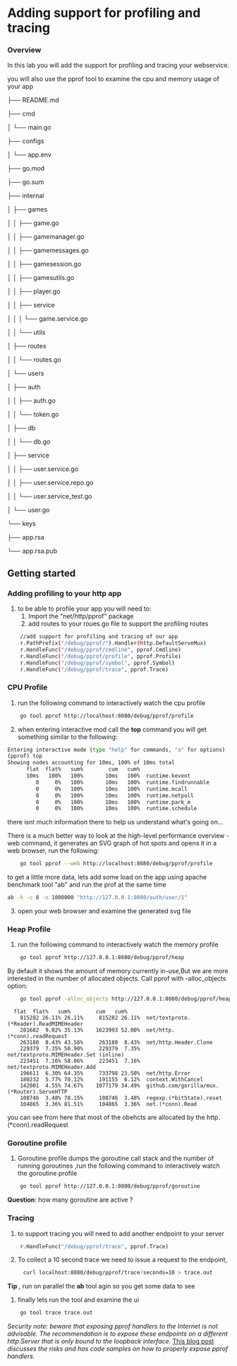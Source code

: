 # Adding support for profiling and tracing

### Overview

In this lab you will add the support for profiling and tracing  your webservice.

you will also use the pprof tool to examine the cpu and memory usage of your app

├── README.md

├── cmd

│  └── main.go

├── configs

│  └── app.env

├── go.mod

├── go.sum

├── internal

│  ├── games

│  │  ├── game.go

│  │  ├── gamemanager.go

│  │  ├── gamemessages.go

│  │  ├── gamesession.go

│  │  ├── gamesutils.go

│  │  ├── player.go

│  │  ├── service

│  │  │  └── game.service.go

│  │  └── utils

│  ├── routes

│  │  └── routes.go

│  └── users

│    ├── auth

│    │  ├── auth.go

│    │  └── token.go

│    ├── db

│    │  └── db.go

│    ├── service

│    │  ├── user.service.go

│    │  ├── user.service.repo.go

│    │  └── user.service_test.go

│    └── user.go

└── keys

  ├── app.rsa

  └── app.rsa.pub

## Getting started 

### Adding profiling to your http app

1. to be able to profile your app you will need to:
   1. Import the "net/http/pprof" package
   2.  add routes to your roues.go file to support the profiling routes

```bash
	//add support for profiling and tracing of our app
	r.PathPrefix("/debug/pprof/").Handler(http.DefaultServeMux)
	r.HandleFunc("/debug/pprof/cmdline", pprof.Cmdline)
	r.HandleFunc("/debug/pprof/profile", pprof.Profile)
	r.HandleFunc("/debug/pprof/symbol", pprof.Symbol)
	r.HandleFunc("/debug/pprof/trace", pprof.Trace)
```

### CPU Profile

1.  run the following command to interactively watch the cpu profile 

```bash
	go tool pprof http://localhost:8080/debug/pprof/profile
```

2. when entering interactive mod call the **top** command you will get something similar to the following:

```bash
Entering interactive mode (type "help" for commands, "o" for options)
(pprof) top
Showing nodes accounting for 10ms, 100% of 10ms total
      flat  flat%   sum%        cum   cum%
      10ms   100%   100%       10ms   100%  runtime.kevent
         0     0%   100%       10ms   100%  runtime.findrunnable
         0     0%   100%       10ms   100%  runtime.mcall
         0     0%   100%       10ms   100%  runtime.netpoll
         0     0%   100%       10ms   100%  runtime.park_m
         0     0%   100%       10ms   100%  runtime.schedule
```

there isnt much information there to help us understand what's going on...

There is a much better way to look at the high-level performance overview - web command, it generates an SVG graph of hot spots and opens it in a web browser, run the following:

```bash
	go tool pprof --web http://localhost:8080/debug/pprof/profile
```

to get a little more data, lets add some load on the app using apache benchmark tool "ab" and run the prof at the same time

```bash
ab -k -c 8 -n 1000000 "http://127.0.0.1:8080/auth/user/1"
```

3. open your web browser and examine the generated svg file

   

### Heap Profile

1.  run the following command to interactively watch the memory profile 

```bash
	go tool pprof http://127.0.0.1:8080/debug/pprof/heap
```

By default it shows the amount of memory currently in-use,But we are more interested in the number of allocated objects. Call pprof with -alloc_objects option:

```bash
	go tool pprof -alloc_objects http://127.0.0.1:8080/debug/pprof/heap
```

```
  flat  flat%   sum%        cum   cum%
    815282 26.11% 26.11%     815282 26.11%  net/textproto.(*Reader).ReadMIMEHeader
    281682  9.02% 35.13%    1623993 52.00%  net/http.(*conn).readRequest
    263180  8.43% 43.56%     263180  8.43%  net/http.Header.Clone
    229379  7.35% 50.90%     229379  7.35%  net/textproto.MIMEHeader.Set (inline)
    223451  7.16% 58.06%     223451  7.16%  net/textproto.MIMEHeader.Add
    196611  6.30% 64.35%     733798 23.50%  net/http.Error
    180232  5.77% 70.12%     191155  6.12%  context.WithCancel
    142001  4.55% 74.67%    1077179 34.49%  github.com/gorilla/mux.(*Router).ServeHTTP
    108746  3.48% 78.15%     108746  3.48%  regexp.(*bitState).reset
    104865  3.36% 81.51%     104865  3.36%  net.(*conn).Read

```

you can see from here that most of the obehcts are allocated by the http.(*conn).readRequest

### Goroutine profile

1.  Goroutine profile dumps the goroutine call stack and the number of running goroutines ,run the following command to interactively watch the goroutine profile 

```bash
	go tool pprof http://127.0.0.1:8080/debug/pprof/goroutine
```

**Question**: how many goroutine are active ?

### Tracing 

1. to support tracing you will need to add another endpoint to your server

```bash
	r.HandleFunc("/debug/pprof/trace", pprof.Trace)
```

2. To collect a 10 second trace we need to issue a request to the endpoint, 

```bash
	 curl localhost:8080/debug/pprof/trace?seconds=10 > trace.out
```

**Tip** , run on parallel the **ab** tool agin so you get some data to see

1. finally lets run the tool and examine the ui

```bash
	go tool trace trace.out
```

*Security note: beware that exposing pprof handlers to the Internet is not advisable. The recommendation is to expose these endpoints on a different http.Server that is only bound to the loopback interface.* [This blog post](http://mmcloughlin.com/posts/your-pprof-is-showing) *discusses the risks and has code samples on how to properly expose pprof handlers.*

